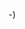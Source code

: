 <!----------------------------------------------------------------------------->
<!-- Project : __PP_NAME_PRJ_BIG__                             /          \  -->
<!-- Filename:                                                |     ()     | -->
<!-- Date    : __PP_DATE__                                    |            | -->
<!-- Author  : __PP_AUTHOR__                                  |   \____/   | -->
<!-- License : __PP_LICENSE_NAME__                             \          /  -->
<!----------------------------------------------------------------------------->

<!----------------------------------------------------------------------------->
<!-- docstring -->
<!----------------------------------------------------------------------------->


-)
<!-- -) -->